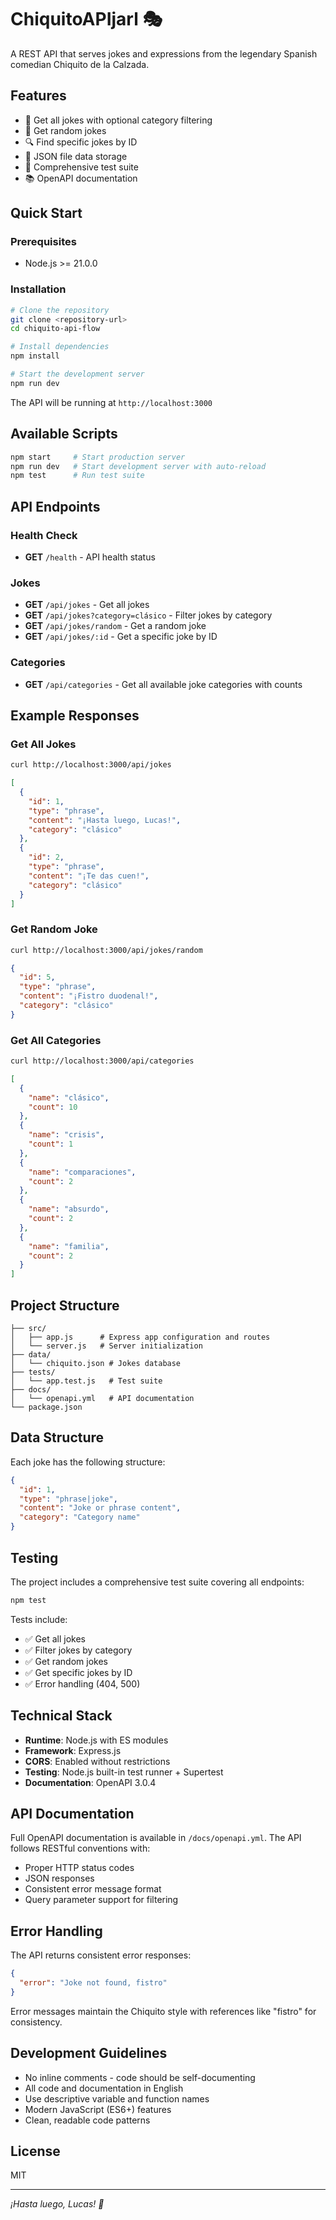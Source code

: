 # ChiquitoAPIjarl 🎭

A REST API that serves jokes and expressions from the legendary Spanish comedian Chiquito de la Calzada.

## Features

- 🎯 Get all jokes with optional category filtering
- 🎲 Get random jokes
- 🔍 Find specific jokes by ID
- 💾 JSON file data storage
- 🧪 Comprehensive test suite
- 📚 OpenAPI documentation

## Quick Start

### Prerequisites

- Node.js >= 21.0.0

### Installation

```bash
# Clone the repository
git clone <repository-url>
cd chiquito-api-flow

# Install dependencies
npm install

# Start the development server
npm run dev
```

The API will be running at `http://localhost:3000`

## Available Scripts

```bash
npm start     # Start production server
npm run dev   # Start development server with auto-reload
npm test      # Run test suite
```

## API Endpoints

### Health Check
- **GET** `/health` - API health status

### Jokes
- **GET** `/api/jokes` - Get all jokes
- **GET** `/api/jokes?category=clásico` - Filter jokes by category
- **GET** `/api/jokes/random` - Get a random joke
- **GET** `/api/jokes/:id` - Get a specific joke by ID

### Categories
- **GET** `/api/categories` - Get all available joke categories with counts

## Example Responses

### Get All Jokes
```bash
curl http://localhost:3000/api/jokes
```

```json
[
  {
    "id": 1,
    "type": "phrase",
    "content": "¡Hasta luego, Lucas!",
    "category": "clásico"
  },
  {
    "id": 2,
    "type": "phrase", 
    "content": "¡Te das cuen!",
    "category": "clásico"
  }
]
```

### Get Random Joke
```bash
curl http://localhost:3000/api/jokes/random
```

```json
{
  "id": 5,
  "type": "phrase",
  "content": "¡Fistro duodenal!",
  "category": "clásico"
}
```

### Get All Categories
```bash
curl http://localhost:3000/api/categories
```

```json
[
  {
    "name": "clásico",
    "count": 10
  },
  {
    "name": "crisis",
    "count": 1
  },
  {
    "name": "comparaciones", 
    "count": 2
  },
  {
    "name": "absurdo",
    "count": 2
  },
  {
    "name": "familia",
    "count": 2
  }
]
```



## Project Structure

```
├── src/
│   ├── app.js      # Express app configuration and routes
│   └── server.js   # Server initialization
├── data/
│   └── chiquito.json # Jokes database
├── tests/
│   └── app.test.js   # Test suite
├── docs/
│   └── openapi.yml   # API documentation
└── package.json
```

## Data Structure

Each joke has the following structure:

```json
{
  "id": 1,
  "type": "phrase|joke",
  "content": "Joke or phrase content",
  "category": "Category name"
}
```

## Testing

The project includes a comprehensive test suite covering all endpoints:

```bash
npm test
```

Tests include:
- ✅ Get all jokes
- ✅ Filter jokes by category
- ✅ Get random jokes
- ✅ Get specific jokes by ID
- ✅ Error handling (404, 500)

## Technical Stack

- **Runtime**: Node.js with ES modules
- **Framework**: Express.js
- **CORS**: Enabled without restrictions
- **Testing**: Node.js built-in test runner + Supertest
- **Documentation**: OpenAPI 3.0.4

## API Documentation

Full OpenAPI documentation is available in `/docs/openapi.yml`. The API follows RESTful conventions with:

- Proper HTTP status codes
- JSON responses
- Consistent error message format
- Query parameter support for filtering

## Error Handling

The API returns consistent error responses:

```json
{
  "error": "Joke not found, fistro"
}
```

Error messages maintain the Chiquito style with references like "fistro" for consistency.

## Development Guidelines

- No inline comments - code should be self-documenting
- All code and documentation in English
- Use descriptive variable and function names
- Modern JavaScript (ES6+) features
- Clean, readable code patterns

## License

MIT

---

*¡Hasta luego, Lucas! 👋*
